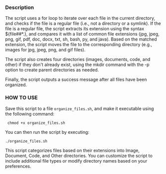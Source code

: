 ### Description

The script uses a for loop to iterate over each file in the current directory, and checks if the file is a regular file (i.e., not a directory or a symlink). If the file is a regular file, the script extracts its extension using the syntax ${file##*.}, and compares it with a list of common file extensions (jpg, jpeg, png, gif, pdf, doc, docx, txt, sh, bash, py, and java). Based on the matched extension, the script moves the file to the corresponding directory (e.g., images for jpg, jpeg, png, and gif files).

 The script also creates four directories (images, documents, code, and other) if they don't already exist, using the mkdir command with the -p option to create parent directories as needed.

Finally, the script outputs a success message after all files have been organized.

### HOW TO USE

Save this script to a file `organize_files.sh`, and make it executable using the following command:

```
 chmod +x organize_files.sh
 ```

You can then run the script by executing:

```
./organize_files.sh
```

This script categorizes files based on their extensions into Image, Document, Code, and Other directories. You can customize the script to include additional file types or modify directory names based on your preferences.